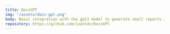 ```yaml
---
title: DocsGPT
img: "/assets/docs-gpt.png"
body: Basic integration with the gpt3 model to generate small reports in pdf format on a given topic.
repository: https://github.com/ivanldz/DocsGPT
---
```

